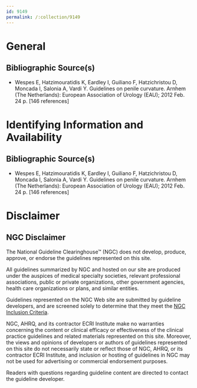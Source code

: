 ```yaml
---
id: 9149
permalink: /:collection/9149
---
```


# General

## Bibliographic Source(s)

- Wespes E, Hatzimouratidis K, Eardley I, Guiliano F, Hatzichristou D, Moncada I, Salonia A, Vardi Y. Guidelines on penile curvature. Arnhem (The Netherlands): European Association of Urology (EAU); 2012 Feb. 24 p. [146 references]

# Identifying Information and Availability

## Bibliographic Source(s)

- Wespes E, Hatzimouratidis K, Eardley I, Guiliano F, Hatzichristou D, Moncada I, Salonia A, Vardi Y. Guidelines on penile curvature. Arnhem (The Netherlands): European Association of Urology (EAU); 2012 Feb. 24 p. [146 references]

# Disclaimer

## NGC Disclaimer

The National Guideline Clearinghouse™ (NGC) does not develop, produce, approve, or endorse the guidelines represented on this site.

All guidelines summarized by NGC and hosted on our site are produced under the auspices of medical specialty societies, relevant professional associations, public or private organizations, other government agencies, health care organizations or plans, and similar entities.

Guidelines represented on the NGC Web site are submitted by guideline developers, and are screened solely to determine that they meet the [NGC Inclusion Criteria](/help-and-about/summaries/inclusion-criteria).

NGC, AHRQ, and its contractor ECRI Institute make no warranties concerning the content or clinical efficacy or effectiveness of the clinical practice guidelines and related materials represented on this site. Moreover, the views and opinions of developers or authors of guidelines represented on this site do not necessarily state or reflect those of NGC, AHRQ, or its contractor ECRI Institute, and inclusion or hosting of guidelines in NGC may not be used for advertising or commercial endorsement purposes.

Readers with questions regarding guideline content are directed to contact the guideline developer.

